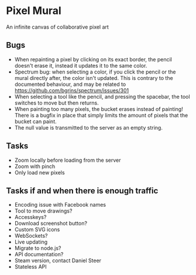 Pixel Mural
===========
An infinite canvas of collaborative pixel art

Bugs
----
* When repainting a pixel by clicking on its exact border, the pencil doesn't erase it, instead it updates it to the same color.
* Spectrum bug: when selecting a color, if you click the pencil or the mural directly after, the color isn't updated.
This is contrary to the documented behaviour, and may be related to https://github.com/bgrins/spectrum/issues/301
* When selecting a tool like the pencil, and pressing the spacebar, the tool switches to move but then returns.
* When painting too many pixels, the bucket erases instead of painting! There is a bugfix in place that simply limits
the amount of pixels that the bucket can paint.
* The null value is transmitted to the server as an empty string.

Tasks
-----
* Zoom locally before loading from the server
* Zoom with pinch
* Only load new pixels

Tasks if and when there is enough traffic
-----------------------------------------
* Encoding issue with Facebook names
* Tool to move drawings?
* Accesskeys?
* Download screenshot button?
* Custom SVG icons
* WebSockets?
* Live updating
* Migrate to node.js?
* API documentation?
* Steam version, contact Daniel Steer
* Stateless API